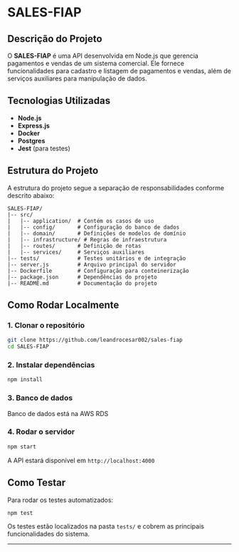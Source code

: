 # SALES-FIAP

## Descrição do Projeto
O **SALES-FIAP** é uma API desenvolvida em Node.js que gerencia pagamentos e vendas de um sistema comercial. Ele fornece funcionalidades para cadastro e listagem de pagamentos e vendas, além de serviços auxiliares para manipulação de dados.

## Tecnologias Utilizadas
- **Node.js**
- **Express.js**
- **Docker**
- **Postgres** 
- **Jest** (para testes)

## Estrutura do Projeto
A estrutura do projeto segue a separação de responsabilidades conforme descrito abaixo:

```
SALES-FIAP/
|-- src/
|   |-- application/  # Contém os casos de uso
|   |-- config/       # Configuração do banco de dados
|   |-- domain/       # Definições de modelos de domínio
|   |-- infrastructure/ # Regras de infraestrutura
|   |-- routes/       # Definição de rotas
|   |-- services/     # Serviços auxiliares
|-- tests/            # Testes unitários e de integração
|-- server.js         # Arquivo principal do servidor
|-- Dockerfile        # Configuração para conteinerização
|-- package.json      # Dependências do projeto
|-- README.md         # Documentação do projeto
```

## Como Rodar Localmente
### 1. Clonar o repositório
```bash
git clone https://github.com/leandrocesar002/sales-fiap
cd SALES-FIAP
```

### 2. Instalar dependências
```bash
npm install
```

### 3. Banco de dados
Banco de dados está na AWS RDS

### 4. Rodar o servidor
```bash
npm start
```
A API estará disponível em `http://localhost:4000`

## Como Testar
Para rodar os testes automatizados:
```bash
npm test
```
Os testes estão localizados na pasta `tests/` e cobrem as principais funcionalidades do sistema.

---


